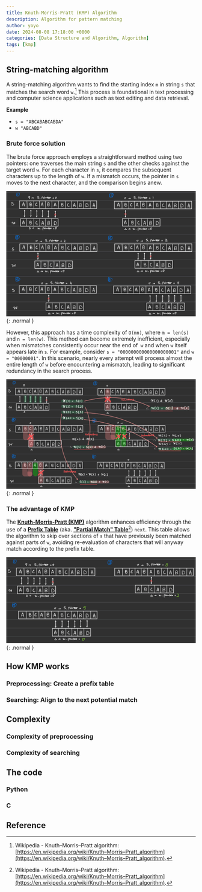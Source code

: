 ```yaml
---
title: Knuth-Morris-Pratt (KMP) Algorithm
description: Algorithm for pattern matching
author: yoyo
date: 2024-08-08 17:18:00 +0800
categories: [Data Structure and Algorithm, Algorithm]
tags: [kmp]
---
```


## String-matching algorithm

A string-matching algorithm wants to find the starting index `m` in string `s` that matches the search word `w`.[^wiki] This process is foundational in text processing and computer science applications such as text editing and data retrieval.

**Example**
  - `s = "ABCABABCABDA"`
  - `w "ABCABD"`

### Brute force solution

The brute force approach employs a straightforward method using two pointers: one traverses the main string `s` and the other checks against the target word `w`. For each character in `s`, it compares the subsequent characters up to the length of `w`. If a mismatch occurs, the pointer in `s` moves to the next character, and the comparison begins anew.

![Desktop View](/assets/image/algorithm/kmp/string-matching-algorithm-1.jpeg){: .normal }

However, this approach has a time complexity of `O(mn)`, where `m = len(s)` and `n = len(w)`. This method can become extremely inefficient, especially when mismatches consistently occur near the end of` w` and when `w` itself appears late in `s`. For example, consider `s = "000000000000000000001"` and `w = "00000001"`. In this scenario, nearly every attempt will process almost the entire length of `w` before encountering a mismatch, leading to significant redundancy in the search process.

![Desktop View](/assets/image/algorithm/kmp/string-matching-algorithm-2.jpeg){: .normal }

### The advantage of KMP

The **<ins>Knuth-Morris-Pratt (KMP)</ins>** algorithm enhances efficiency through the use of a **<ins>Prefix Table</ins>** (aka. **<ins>"Partial Match" Table</ins>**[^wiki]) `next`. This table allows the algorithm to skip over sections of `s` that have previously been matched against parts of `w`, avoiding re-evaluation of characters that will anyway match according to the prefix table.

![Desktop View](/assets/image/algorithm/kmp/string-matching-algorithm-3.jpeg){: .normal }


## How KMP works

### Preprocessing: Create a prefix table

### Searching: Align to the next potential match

## Complexity

### Complexity of preprocessing

### Complexity of searching

## The code

### Python

### C


## Reference

[^wiki]: Wikipedia - Knuth–Morris–Pratt algorithm:[https://en.wikipedia.org/wiki/Knuth–Morris–Pratt_algorithm](https://en.wikipedia.org/wiki/Knuth–Morris–Pratt_algorithm).
